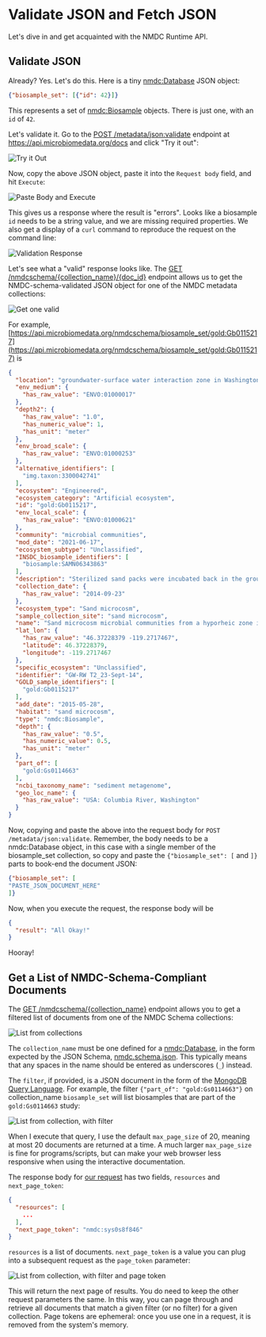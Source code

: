 # Validate JSON and Fetch JSON

Let's dive in and get acquainted with the NMDC Runtime API.

## Validate JSON

Already? Yes. Let's do this. Here is a tiny
[nmdc:Database](https://microbiomedata.github.io/nmdc-schema/Database/) JSON object:

```json
{"biosample_set": [{"id": 42}]}
```

This represents a set of [nmdc:Biosample](https://microbiomedata.github.io/nmdc-schema/Biosample/)
objects. There is just one, with an `id` of `42`.

Let's validate it. Go to the [POST
/metadata/json:validate](https://api.microbiomedata.org/docs#/metadata/validate_json_metadata_json_validate_post)
endpoint at <https://api.microbiomedata.org/docs> and click "Try it out":

![Try it Out](../img/validate-json-try-it-out.png)

Now, copy the above JSON object, paste it into the `Request body` field, and hit `Execute`:

![Paste Body and Execute](../img/validate-json-copy-paste-execute.png)

This gives us a response where the result is "errors". Looks like a biosample `id` needs to be a
string value, and we are missing required properties. We also get a display of a `curl` command
to reproduce the request on the command line:

![Validation Response](../img/validate-json-response.png)

Let's see what a "valid" response looks like. The [GET
/nmdcschema/{collection_name}/{doc_id}](https://api.microbiomedata.org/docs#/metadata/get_from_collection_by_id_nmdcschema__collection_name___doc_id__get)
endpoint allows us to get the NMDC-schema-validated JSON object for one of the NMDC metadata
collections:

![Get one valid](../img/validate-json-get-one-valid.png)

For example,
[https://api.microbiomedata.org/nmdcschema/biosample_set/gold:Gb0115217](https://api.microbiomedata.org/nmdcschema/biosample_set/gold:Gb0115217)
is

```json
{
  "location": "groundwater-surface water interaction zone in Washington, USA",
  "env_medium": {
    "has_raw_value": "ENVO:01000017"
  },
  "depth2": {
    "has_raw_value": "1.0",
    "has_numeric_value": 1,
    "has_unit": "meter"
  },
  "env_broad_scale": {
    "has_raw_value": "ENVO:01000253"
  },
  "alternative_identifiers": [
    "img.taxon:3300042741"
  ],
  "ecosystem": "Engineered",
  "ecosystem_category": "Artificial ecosystem",
  "id": "gold:Gb0115217",
  "env_local_scale": {
    "has_raw_value": "ENVO:01000621"
  },
  "community": "microbial communities",
  "mod_date": "2021-06-17",
  "ecosystem_subtype": "Unclassified",
  "INSDC_biosample_identifiers": [
    "biosample:SAMN06343863"
  ],
  "description": "Sterilized sand packs were incubated back in the ground and collected at time point T2.",
  "collection_date": {
    "has_raw_value": "2014-09-23"
  },
  "ecosystem_type": "Sand microcosm",
  "sample_collection_site": "sand microcosm",
  "name": "Sand microcosm microbial communities from a hyporheic zone in Columbia River, Washington, USA - GW-RW T2_23-Sept-14",
  "lat_lon": {
    "has_raw_value": "46.37228379 -119.2717467",
    "latitude": 46.37228379,
    "longitude": -119.2717467
  },
  "specific_ecosystem": "Unclassified",
  "identifier": "GW-RW T2_23-Sept-14",
  "GOLD_sample_identifiers": [
    "gold:Gb0115217"
  ],
  "add_date": "2015-05-28",
  "habitat": "sand microcosm",
  "type": "nmdc:Biosample",
  "depth": {
    "has_raw_value": "0.5",
    "has_numeric_value": 0.5,
    "has_unit": "meter"
  },
  "part_of": [
    "gold:Gs0114663"
  ],
  "ncbi_taxonomy_name": "sediment metagenome",
  "geo_loc_name": {
    "has_raw_value": "USA: Columbia River, Washington"
  }
}
```

Now, copying and paste the above into the request body for `POST /metadata/json:validate`. Remember,
the body needs to be a nmdc:Database object, in this case with a single member of the biosample_set
collection, so copy and paste the `{"biosample_set": [` and `]}` parts to book-end the document
JSON:

```json
{"biosample_set": [
"PASTE_JSON_DOCUMENT_HERE"
]}
```

Now, when you execute the request, the response body will be

```json
{
  "result": "All Okay!"
}
```

Hooray!

## Get a List of NMDC-Schema-Compliant Documents

The [GET
/nmdcschema/{collection_name}](https://api.microbiomedata.org/docs#/metadata/list_from_collection_nmdcschema__collection_name__get)
endpoint allows you to get a filtered list of documents from one of the NMDC Schema collections:

![List from collections](../img/list-from-collection.png)

The `collection_name` must be one defined for a
[nmdc:Database](https://microbiomedata.github.io/nmdc-schema/Database/), in the form expected by the
JSON Schema,
[nmdc.schema.json](https://github.com/microbiomedata/nmdc-schema/blob/69fd1ee91afac1a943b2cc9bfbfdecd0e2cdd089/jsonschema/nmdc.schema.json#L987).
This typically means that any spaces in the name should be entered as underscores (`_`) instead.

The `filter`, if provided, is a JSON document in the form of the
[MongoDB Query Language](https://docs.mongodb.com/manual/tutorial/query-documents/). For example,
the filter `{"part_of": "gold:Gs0114663"}` on collection_name `biosample_set` will list biosamples
that are part of the `gold:Gs0114663` study:

![List from collection, with filter](../img/list-from-collection-filter.png)

When I execute that query, I use the default `max_page_size` of 20, meaning at most 20 documents are
returned at a time. A much larger `max_page_size` is fine for programs/scripts, but can make your
web browser less responsive when using the interactive documentation.

The response body for [our
request](https://api.microbiomedata.org/nmdcschema/biosample_set?filter=%7B%22part_of%22%3A%20%22gold%3AGs0114663%22%7D&max_page_size=20)
has two fields, `resources` and `next_page_token`:

```json
{
  "resources": [
    ...
  ],
  "next_page_token": "nmdc:sys0s8f846"
}

```

`resources` is a list of documents. `next_page_token` is a value you can plug into a subsequent
request as the `page_token` parameter:

![List from collection, with filter and page token](../img/list-from-collection-page-token.png)

This will return the next page of results. You do need to keep the other request parameters the
same. In this way, you can page through and retrieve all documents that match a given filter (or no
filter) for a given collection. Page tokens are ephemeral: once you use one in a request, it is
removed from the system's memory.
